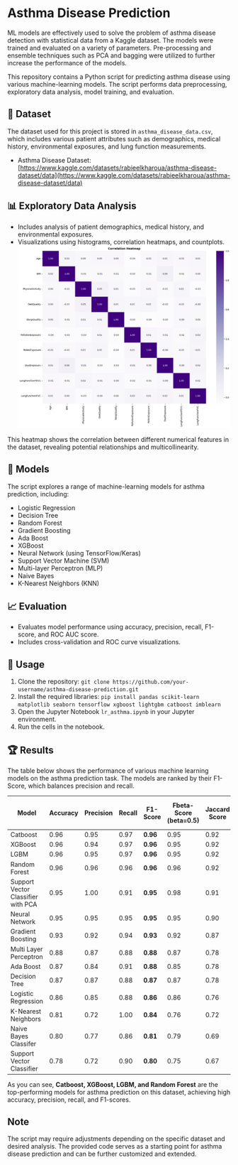 # Asthma Disease Prediction
ML models are effectively used to solve the problem of asthma disease detection with statistical data from a Kaggle dataset. The models were trained and evaluated on a variety of parameters. 
Pre-processing and ensemble techniques such as PCA and bagging were utilized to further increase the performance of the models.

This repository contains a Python script for predicting asthma disease using various machine-learning models. The script performs data preprocessing, exploratory data analysis, model training, and evaluation.



## 💾 **Dataset**
The dataset used for this project is stored in `asthma_disease_data.csv`, which includes various patient attributes such as demographics, medical history, environmental exposures, and lung function measurements.
* Asthma Disease Dataset: [https://www.kaggle.com/datasets/rabieelkharoua/asthma-disease-dataset/data](https://www.kaggle.com/datasets/rabieelkharoua/asthma-disease-dataset/data)

## :bar_chart: **Exploratory Data Analysis**

*  Includes analysis of patient demographics, medical history, and environmental exposures.
*  Visualizations using histograms, correlation heatmaps, and countplots.
![Correlation Heatmap](image_2024-10-15_103049488.png)

This heatmap shows the correlation between different numerical features in the dataset, revealing potential relationships and multicollinearity.

## :robot: **Models**
The script explores a range of machine-learning models for asthma prediction, including:

- Logistic Regression
- Decision Tree
- Random Forest
- Gradient Boosting
- Ada Boost
- XGBoost
- Neural Network (using TensorFlow/Keras)
- Support Vector Machine (SVM)
- Multi-layer Perceptron (MLP)
- Naive Bayes
- K-Nearest Neighbors (KNN)

## :chart_with_upwards_trend: **Evaluation**
*  Evaluates model performance using accuracy, precision, recall, F1-score, and ROC AUC score.
*  Includes cross-validation and ROC curve visualizations.

## :scroll: **Usage**

1. Clone the repository: `git clone https://github.com/your-username/asthma-disease-prediction.git`
2. Install the required libraries: `pip install pandas scikit-learn matplotlib seaborn tensorflow xgboost lightgbm catboost imblearn`
3. Open the Jupyter Notebook `lr_asthma.ipynb` in your Jupyter environment.
4. Run the cells in the notebook.

## :trophy: **Results**

The table below shows the performance of various machine learning models on the asthma prediction task. The models are ranked by their F1-Score, which balances precision and recall.

| Model | Accuracy | Precision | Recall | F1-Score | Fbeta-Score (beta=0.5) | Jaccard Score | ROC AUC Score | Average Cross-Validation Score | Log Loss |
|---|---|---|---|---|---|---|---|---|---|
| Catboost | 0.96 | 0.95 | 0.97 | **0.96** | 0.95 | 0.92 | 0.96 | 0.96 | 1.43 |
| XGBoost | 0.96 | 0.94 | 0.97 | **0.96** | 0.95 | 0.92 | 0.96 | 0.95 | 1.51 |
| LGBM | 0.96 | 0.95 | 0.97 | **0.96** | 0.95 | 0.92 | 0.96 | 0.96 | 1.51 |
| Random Forest | 0.96 | 0.96 | 0.96 | **0.96** | 0.96 | 0.92 | 0.96 | 0.96 | 1.51 |
| Support Vector Classifier with PCA | 0.95 | 1.00 | 0.91 | **0.95** | 0.98 | 0.91 | 0.95 | 0.95 | 1.67 |
| Neural Network | 0.95 | 0.95 | 0.95 | **0.95** | 0.95 | 0.90 | 0.95 | 1.00 | 1.83 |
| Gradient Boosting | 0.93 | 0.92 | 0.94 | **0.93** | 0.92 | 0.87 | 0.93 | 0.92 | 2.58 | 
| Multi Layer Perceptron | 0.88 | 0.87 | 0.88 | **0.88** | 0.87 | 0.78 | 0.88 | 0.90 | 4.45 |
| Ada Boost | 0.87 | 0.84 | 0.91 | **0.88** | 0.85 | 0.78 | 0.87 | 0.85 | 4.68 |
| Decision Tree | 0.87 | 0.87 | 0.88 | **0.87** | 0.87 | 0.78 | 0.87 | 0.88 | 4.57 |
| Logistic Regression | 0.86 | 0.85 | 0.88 | **0.86** | 0.86 | 0.76 | 0.86 | 0.85 | 4.96 |
| K-Nearest Neighbors | 0.81 | 0.72 | 1.00 | **0.84** | 0.76 | 0.72 | 0.81 | 0.83 | 6.99 |
| Naive Bayes Classifer | 0.80 | 0.77 | 0.86 | **0.81** | 0.79 | 0.69 | 0.80 | 0.81 | 7.07 |
| Support Vector Classifier | 0.78 | 0.72 | 0.90 | **0.80** | 0.75 | 0.67 | 0.78 | 0.78 | 8.02 | 

As you can see, **Catboost, XGBoost, LGBM, and Random Forest** are the top-performing models for asthma prediction on this dataset, achieving high accuracy, precision, recall, and F1-scores.

## Note
The script may require adjustments depending on the specific dataset and desired analysis. The provided code serves as a starting point for asthma disease prediction and can be further customized and extended.
